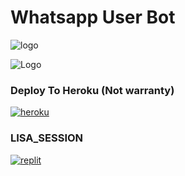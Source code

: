# Whatsapp User Bot


![logo](https://c.tenor.com/bSDqtL945XUAAAAC/blackpink-lisa-lisa-blackpink.gif)


![Logo](https://www.tamilblasters.lol/uploads/monthly_2020_02/torrborder.gif.76a54db1a11406f9ba80146699b99b74.gif)


### Deploy To Heroku (Not warranty)

   <a href="https://dashboard.heroku.com/new?template=https://github.com/LISA-KOREA/MUSIC-CHAT-BOT"><img alt="heroku" src="https://img.shields.io/badge/-Deploy%20To%20Heroku-purple?style=for-the-badge&logo=heroku&logoColor=white"/></a> 



### LISA_SESSION
<a href="https://replit.com/@TelegramBots/Lisa"><img alt="replit" src="https://img.shields.io/badge/-String%20Session-black?style=for-the-badge&logo=replit&logoColor=white"/></a> 


